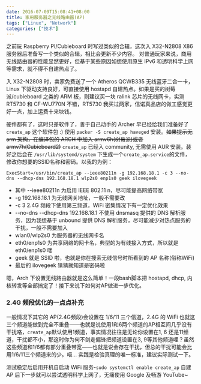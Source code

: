 ```yaml
---
date: 2016-07-09T15:08:41+08:00
title: 家用服务器之无线路由器(AP)
tags: ["Linux", "Network"]
categories: ["技术"]
---
```


之前玩 Raspberry PI/Cubieboard 时写过类似的合辑，这次入 X32-N2808 X86服务器后准备写一个类似的合辑，相比会更新不少内容。
对普通玩家来说，商用无线路由器的性能显然更好，但基于某些原因如想使用原生 IPv6 和透明科学上网等需求，就不得不自建热点了。

入 X32-N2808 时，卖家免费送了一个 Atheros QCWB335 无线蓝牙二合一卡，Linux 下驱动支持良好，可直接使用 hostapd 自建热点。如果是买的树莓派/cubieboard 之类的 ARM 板，则建议买一块 ralink 芯片的无线网卡，实测 RT5730 和 CF-WU770N 不错，RT5730 我买过两家，信诺真品店的做工感觉更好一点，加上运费十来块钱。

硬件都有了，这时只差软件了，善于自己动手的 Archer 早已经给我们准备好了 `create_ap` 这个软件包 :) 使用 `packer -S create_ap haveged` 安装。~~如果提示无 arm 架构，在编译包的 ARCH 中加入 armv6h(树莓派)或者 armv7h(Cubieboard2)~~ `create_ap` 已经入 community, 无需使用 AUR 安装。装好之后会在 `/usr/lib/systemd/system` 下生成一个`create_ap.service`的文件，修改你想要的SSID名称和密码。以我的为例：
```
ExecStart=/usr/bin/create_ap --ieee80211n -g 192.168.18.1 -c 3 --no-dns --dhcp-dns 192.168.18.1 wlp2s0 enp1s0 geek ilovegeek
```

- 其中 --ieee80211n 为启用 IEEE 802.11 n，尽可能提高网络带宽
- -g 192.168.18.1 为无线网关地址，一般不需要改
- -c 3 2.4G 频段下使用第三频道，WiFi 密集情况下有一定优化效果
- --no-dns --dhcp-dns 192.168.18.1 不使用 dnsmasq 提供的 DNS 解析服务，因为我想基于 unbound 提供 DNS 解析服务，尽可能减少对热点服务的干扰，一般不需要加入
- wlan0/wlp2s0 为服务器的无线网卡名
- eth0/enp1s0 为共享网络的网卡名，典型的为有线接入方式，所以就是 eth0/enp1s0 喽
- geek 就是 SSID 啦，也就是你在搜索无线信号时所看到的 AP 名称(俗称WiFi)
- 最后的 ilovegeek 猜猜就知道是密码啦

嗯，Arch 下设置无线路由器就是这么简单！一段bash脚本把 hostapd, dhcp, 内核转发等全部搞定了！接下来说下如何对AP做进一步优化。

### 2.4G 频段优化的一点点补充 

一般情况下其它的 AP(2.4G频段)会设置在 1/6/11 三个信道，2.4G 的 WiFi 也就这三个频道能做到完全不重叠——也就是说使用1和6两个频道的AP相互间几乎没有干扰咯，`create_ap`默认使用1频道，事实情况往往是无论你设置在1, 6 还是11频道，干扰都不小，那这时你为何不剑走偏锋把频道设置在3, 9等其他频道哩？虽然这些频道和1/6都有部分重叠带宽——也就是说会存在干扰，但总的干扰可能会比用1/6/11三个频道来的少。唔... 实践是检验真理的唯一标准，建议实际测试一下。

测试稳定后启用开机自启动 WiFi 服务-`sudo systemctl enable create_ap`
自建 AP 后下一步就可以尝试透明科学上网了，无痛使用 Google 及畅游 YouTube~